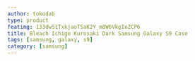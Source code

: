 ```yaml
---
author: tokodab
type: product
featimg: 133dw51TxkjaoTSaK2Y_m8W6VkgIoZCP6
title: Bleach Ichigo Kurosaki Dark Samsung Galaxy S9 Case
tags: [samsung, galaxy, s9]
category: [samsung]
---
```

